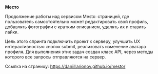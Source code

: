**Место**

Продолжение работы над сервисом Mesto: страницей, где пользователь самостоятельно может редактировать свой профиль, добавлять фотографии с кратким описанием, удалять их и ставить лайки.

Цель этого спринта подключить проект к серверу, улучшить UX интерактивностью кнопок submit, реализовать изменение аватара профиля. Для выполнения этих задач создан класс API, через методы которого все запросы отправляются на сервер.

Ссылка на страницу: https://daniillarionov.github.io/mesto/